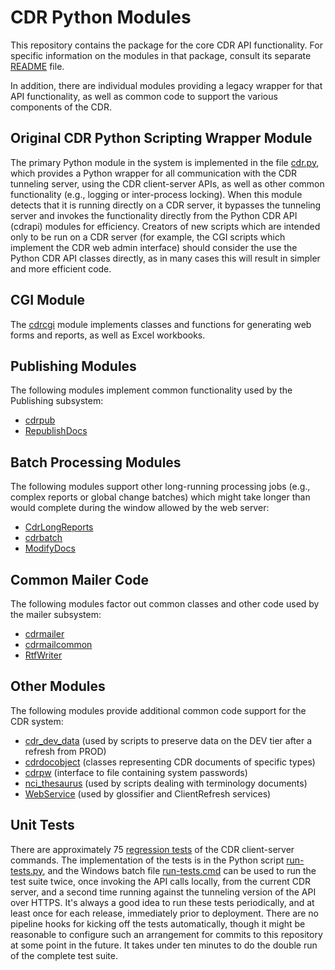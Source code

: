 # CDR Python Modules

This repository contains the package for the core CDR API functionality.
For specific information on the modules in that package, consult its
separate [README](Python/cdrapi/README.md) file.

In addition, there are individual modules providing a legacy wrapper
for that API functionality, as well as common code to support the
various components of the CDR.

## Original CDR Python Scripting Wrapper Module

The primary Python module in the system is implemented in the file
[cdr.py](Python/cdr.py), which provides a Python wrapper for all
communication with the CDR tunneling server, using the CDR
client-server APIs, as well as other common functionality (e.g.,
logging or inter-process locking). When this module detects that it is
running directly on a CDR server, it bypasses the tunneling server and
invokes the functionality directly from the Python CDR API (cdrapi)
modules for efficiency. Creators of new scripts which are intended
only to be run on a CDR server (for example, the CGI scripts which
implement the CDR web admin interface) should consider the use the
Python CDR API classes directly, as in many cases this will result in
simpler and more efficient code.

## CGI Module

The [cdrcgi](Python/cdrcgi.py) module implements classes and functions for
generating web forms and reports, as well as Excel workbooks.

## Publishing Modules

The following modules implement common functionality used by the
Publishing subsystem:

* [cdrpub](Python/cdrpub.py)
* [RepublishDocs](Python/RepublishDocs.py)

## Batch Processing Modules

The following modules support other long-running processing jobs
(e.g., complex reports or global change batches) which might take
longer than would complete during the window allowed by the web
server:

* [CdrLongReports](Python/CdrLongReports.py)
* [cdrbatch](Python/cdrbatch.py)
* [ModifyDocs](Python/ModifyDocs.py)

## Common Mailer Code

The following modules factor out common classes and other code used by
the mailer subsystem:

* [cdrmailer](Python/cdrmailer.py)
* [cdrmailcommon](Python/cdrmailercommon.py)
* [RtfWriter](Python/RtfWriter.py)

## Other Modules

The following modules provide additional common code support for the
CDR system:

* [cdr_dev_data](Python/cdr_dev_data.py) (used by scripts to preserve data
on the DEV tier after a refresh from PROD)
* [cdrdocobject](Python/cdrdocobject.py) (classes representing CDR documents
of specific types)
* [cdrpw](Python/cdrpw.py) (interface to file containing system passwords)
* [nci_thesaurus](Python/nci_thesaurus.py) (used by scripts dealing with
terminology documents)
* [WebService](Python/WebService.py) (used by glossifier and ClientRefresh
services)

## Unit Tests

There are approximately 75 [regression tests](Python/test) of the CDR
client-server commands. The implementation of the tests is in the Python
script [run-tests.py](Python/test/run-tests.py), and the Windows batch file
[run-tests.cmd](Python/test/run-tests.cmd) can be used to run the test
suite twice, once invoking the API calls locally, from the current CDR
server, and a second time running against the tunneling version of the API
over HTTPS. It's always a good idea to run these tests periodically, and
at least once for each release, immediately prior to deployment. There
are no pipeline hooks for kicking off the tests automatically, though it
might be reasonable to configure such an arrangement for commits to this
repository at some point in the future. It takes under ten minutes to
do the double run of the complete test suite.
